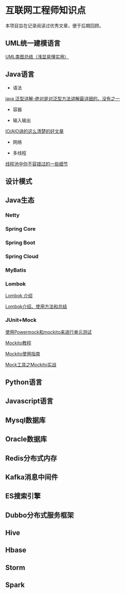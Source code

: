 # 互联网工程师知识点
本项目旨在记录阅读过优秀文章，便于后期回顾。

## UML统一建模语言
[UML类图总结（浅显易懂实用）](https://blog.csdn.net/ibukikonoha/article/details/80643959)

## Java语言
- 语法

[java 泛型详解-绝对是对泛型方法讲解最详细的，没有之一](https://www.cnblogs.com/coprince/p/8603492.html)

- 容器

- 输入输出

[IO/AIO讲的这么清楚的好文章](https://www.cnblogs.com/lixinjie/p/10811219.html)

- 网络

- 多线程

[线程池中你不容错过的一些细节](https://www.cnblogs.com/crossoverJie/p/10597875.html)

## 设计模式

## Java生态
### Netty
### Spring Core
### Spring Boot
### Spring Cloud
### MyBatis
### Lombok
[Lombok 介绍](https://blog.csdn.net/motui/article/details/79012846)

[Lombok介绍、使用方法和总结](https://www.cnblogs.com/heyonggang/p/8638374.html)

### JUnit+Mock
[使用Powermock和mockito来进行单元测试](https://blog.csdn.net/u013428664/article/details/44095889)

[Mockito教程](https://www.cnblogs.com/Ming8006/p/6297333.html)

[Mockito使用指南](https://blog.csdn.net/shensky711/article/details/52771493)

[Mock工具之Mockito实战](https://www.cnblogs.com/zishi/p/6780719.html)

## Python语言

## Javascript语言

## Mysql数据库

## Oracle数据库

## Redis分布式内存

## Kafka消息中间件

## ES搜索引擎

## Dubbo分布式服务框架

## Hive

## Hbase

## Storm

## Spark



